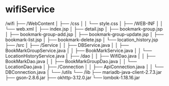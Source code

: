 # wifiService

/wifi
├── /WebContent
│ ├── /css
│ │ └── style.css
│ ├── /WEB-INF
│ │ └── web.xml
│ ├── index.jsp
│ ├── detail.jsp
│ ├── bookmark-group.jsp
│ ├── bookmark-group-add.jsp
│ ├── bookmark-group-update.jsp
│ ├── bookmark-list.jsp
│ ├── bookmark-delete.jsp
│ └── location_history.jsp
├── /src
│ ├── /Service
│ │ ├── DBService.java
│ │ ├── BookMarkGroupService.java
│ │ ├── BookMarkService.java
│ │ └── LocationHistoryService.java
│ ├── /dao
│ │ ├── WifiDao.java
│ │ ├── BookMarkDao.java
│ │ ├── BookMarkGroupDao.java
│ │ └── LocationDao.java
│ ├── /Connection
│ │ ├── ApiConnection.java
│ │ └── DBConnection.java
│ └── /utils
└── /lib
├── mariadb-java-client-2.7.3.jar
├── gson-2.8.6.jar
├── okhttp-3.12.0.jar
└── lombok-1.18.16.jar

